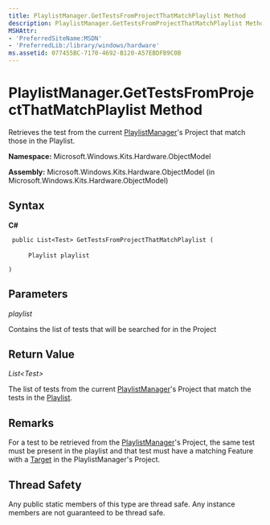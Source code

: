 ```yaml
---
title: PlaylistManager.GetTestsFromProjectThatMatchPlaylist Method
description: PlaylistManager.GetTestsFromProjectThatMatchPlaylist Method
MSHAttr:
- 'PreferredSiteName:MSDN'
- 'PreferredLib:/library/windows/hardware'
ms.assetid: 077455BC-7170-4692-B120-A57EBDFB9C0B
---
```


# PlaylistManager.GetTestsFromProjectThatMatchPlaylist Method


Retrieves the test from the current [PlaylistManager](playlistmanager-class.md)'s Project that match those in the Playlist.

**Namespace:** Microsoft.Windows.Kits.Hardware.ObjectModel

**Assembly:** Microsoft.Windows.Kits.Hardware.ObjectModel (in Microsoft.Windows.Kits.Hardware.ObjectModel)

## <span id="Syntax"></span><span id="syntax"></span><span id="SYNTAX"></span>Syntax


**C#**

` public List<Test> GetTestsFromProjectThatMatchPlaylist (`

          `Playlist playlist`

`)`

## <span id="Parameters"></span><span id="parameters"></span><span id="PARAMETERS"></span>Parameters


*playlist*

Contains the list of tests that will be searched for in the Project

## <span id="Return_Value"></span><span id="return_value"></span><span id="RETURN_VALUE"></span>Return Value


*List&lt;Test&gt;*

The list of tests from the current [PlaylistManager](playlistmanager-class.md)'s Project that match the tests in the [Playlist](playlist-class.md).

## <span id="Remarks"></span><span id="remarks"></span><span id="REMARKS"></span>Remarks


For a test to be retrieved from the [PlaylistManager](playlistmanager-class.md)'s Project, the same test must be present in the playlist and that test must have a matching Feature with a [Target](target-class.md) in the PlaylistManager's Project.

## <span id="Thread_Safety"></span><span id="thread_safety"></span><span id="THREAD_SAFETY"></span>Thread Safety


Any public static members of this type are thread safe. Any instance members are not guaranteed to be thread safe.

 

 







